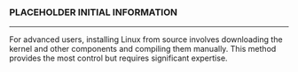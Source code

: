  
### PLACEHOLDER INITIAL INFORMATION
---

For advanced users, installing Linux from source involves downloading the kernel and other components and compiling them manually.
This method provides the most control but requires significant expertise.